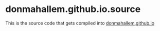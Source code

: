 # donmahallem.github.io.source

This is the source code that gets compiled into [donmahallem.github.io](https://donmahallem.github.io)
